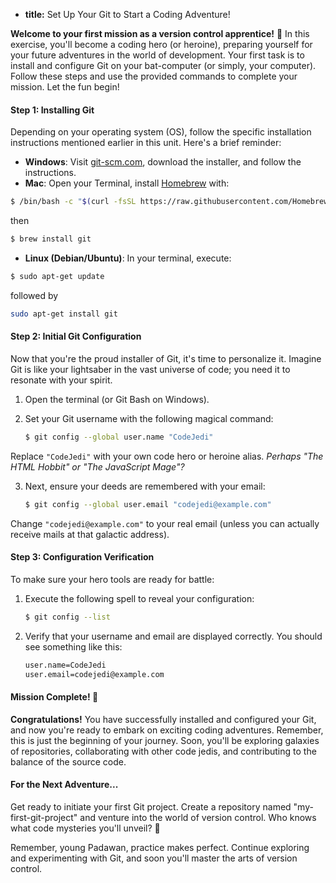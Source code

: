 * **title:** Set Up Your Git to Start a Coding Adventure!

**Welcome to your first mission as a version control apprentice!** 🚀 In this exercise, you'll become a coding hero (or heroine), preparing yourself for your future adventures in the world of development. Your first task is to install and configure Git on your bat-computer (or simply, your computer). Follow these steps and use the provided commands to complete your mission. Let the fun begin!

#### Step 1: Installing Git

Depending on your operating system (OS), follow the specific installation instructions mentioned earlier in this unit. Here's a brief reminder:

- **Windows**: Visit [git-scm.com](https://git-scm.com/), download the installer, and follow the instructions.
- **Mac**: Open your Terminal, install [Homebrew](https://brew.sh/) with:

```bash
$ /bin/bash -c "$(curl -fsSL https://raw.githubusercontent.com/Homebrew/install/HEAD/install.sh)"
```

then

```bash
$ brew install git
```

- **Linux (Debian/Ubuntu)**: In your terminal, execute:

```bash
$ sudo apt-get update
```

followed by
 
```bash
sudo apt-get install git
```

#### Step 2: Initial Git Configuration

Now that you're the proud installer of Git, it's time to personalize it. Imagine Git is like your lightsaber in the vast universe of code; you need it to resonate with your spirit.

1. Open the terminal (or Git Bash on Windows).
2. Set your Git username with the following magical command:

   ```bash
   $ git config --global user.name "CodeJedi"
   ```

Replace `"CodeJedi"` with your own code hero or heroine alias. _Perhaps "The HTML Hobbit" or "The JavaScript Mage"?_

3. Next, ensure your deeds are remembered with your email:

   ```bash
   $ git config --global user.email "codejedi@example.com"
   ```

Change `"codejedi@example.com"` to your real email (unless you can actually receive mails at that galactic address).

#### Step 3: Configuration Verification

To make sure your hero tools are ready for battle:

1. Execute the following spell to reveal your configuration:

   ```bash
   $ git config --list
   ```

2. Verify that your username and email are displayed correctly. You should see something like this:

   ```bash
   user.name=CodeJedi
   user.email=codejedi@example.com
   ```

#### Mission Complete! 🎉

**Congratulations!** You have successfully installed and configured your Git, and now you're ready to embark on exciting coding adventures. Remember, this is just the beginning of your journey. Soon, you'll be exploring galaxies of repositories, collaborating with other code jedis, and contributing to the balance of the source code.

#### For the Next Adventure...

Get ready to initiate your first Git project. Create a repository named "my-first-git-project" and venture into the world of version control. Who knows what code mysteries you'll unveil? 🌌

Remember, young Padawan, practice makes perfect. Continue exploring and experimenting with Git, and soon you'll master the arts of version control.
